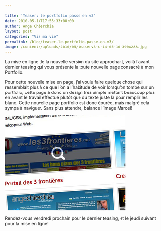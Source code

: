 ```yaml
---

title: 'Teaser: le portfolio passe en v3'
date: 2010-05-14T17:55:33+00:00
author: Ange Chierchia
layout: post
categories: "Vis ma vie"
permalink: /blog/teaser-le-portfolio-passe-en-v3/
image: /contents/uploads/2010/05/teaserv3-c-14-05-10-390x288.jpg
---
```

La mise en ligne de la nouvelle version du site approchant, voilà l&rsquo;avant dernier teasing qui vous présente la toute nouvelle page consacré à mon Portfolio.<!--more-->

Pour cette nouvelle mise en page, j&rsquo;ai voulu faire quelque chose qui ressemblait plus à ce que l&rsquo;on a l&rsquo;habitude de voir lorsqu&rsquo;on tombe sur un portfolio, cette page à donc un design très simple mettant beaucoup plus en avant le travail effectué plutôt que du texte juste là pour remplir les blanc. Cette nouvelle page portfolio est donc épurée, mais malgré cela sympa à naviguer. Sans plus attendre, balance l&rsquo;image Marcel!

<div>
  <img class="alignnone size-full wp-image-768" title="teaserv3-c-14-05-10" src="/contents/uploads/2010/05/teaserv3-c-14-05-10.jpg?fit=390%2C308" alt="" data-recalc-dims="1" />
</div>

Rendez-vous vendredi prochain pour le dernier teasing, et le jeudi suivant pour la mise en ligne!